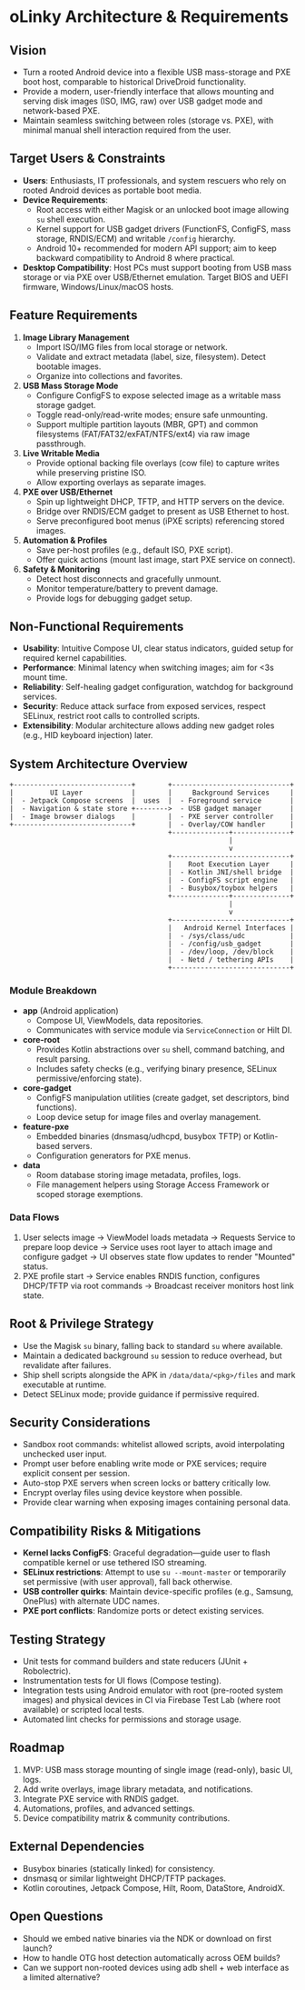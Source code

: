 # oLinky Architecture & Requirements

## Vision
- Turn a rooted Android device into a flexible USB mass-storage and PXE boot host, comparable to historical DriveDroid functionality.
- Provide a modern, user-friendly interface that allows mounting and serving disk images (ISO, IMG, raw) over USB gadget mode and network-based PXE.
- Maintain seamless switching between roles (storage vs. PXE), with minimal manual shell interaction required from the user.

## Target Users & Constraints
- **Users**: Enthusiasts, IT professionals, and system rescuers who rely on rooted Android devices as portable boot media.
- **Device Requirements**:
  - Root access with either Magisk or an unlocked boot image allowing `su` shell execution.
  - Kernel support for USB gadget drivers (FunctionFS, ConfigFS, mass storage, RNDIS/ECM) and writable `/config` hierarchy.
  - Android 10+ recommended for modern API support; aim to keep backward compatibility to Android 8 where practical.
- **Desktop Compatibility**: Host PCs must support booting from USB mass storage or via PXE over USB/Ethernet emulation. Target BIOS and UEFI firmware, Windows/Linux/macOS hosts.

## Feature Requirements
1. **Image Library Management**
   - Import ISO/IMG files from local storage or network.
   - Validate and extract metadata (label, size, filesystem). Detect bootable images.
   - Organize into collections and favorites.
2. **USB Mass Storage Mode**
   - Configure ConfigFS to expose selected image as a writable mass storage gadget.
   - Toggle read-only/read-write modes; ensure safe unmounting.
   - Support multiple partition layouts (MBR, GPT) and common filesystems (FAT/FAT32/exFAT/NTFS/ext4) via raw image passthrough.
3. **Live Writable Media**
   - Provide optional backing file overlays (cow file) to capture writes while preserving pristine ISO.
   - Allow exporting overlays as separate images.
4. **PXE over USB/Ethernet**
   - Spin up lightweight DHCP, TFTP, and HTTP servers on the device.
   - Bridge over RNDIS/ECM gadget to present as USB Ethernet to host.
   - Serve preconfigured boot menus (iPXE scripts) referencing stored images.
5. **Automation & Profiles**
   - Save per-host profiles (e.g., default ISO, PXE script).
   - Offer quick actions (mount last image, start PXE service on connect).
6. **Safety & Monitoring**
   - Detect host disconnects and gracefully unmount.
   - Monitor temperature/battery to prevent damage.
   - Provide logs for debugging gadget setup.

## Non-Functional Requirements
- **Usability**: Intuitive Compose UI, clear status indicators, guided setup for required kernel capabilities.
- **Performance**: Minimal latency when switching images; aim for <3s mount time.
- **Reliability**: Self-healing gadget configuration, watchdog for background services.
- **Security**: Reduce attack surface from exposed services, respect SELinux, restrict root calls to controlled scripts.
- **Extensibility**: Modular architecture allows adding new gadget roles (e.g., HID keyboard injection) later.

## System Architecture Overview
```
+-----------------------------+        +-----------------------------+
|         UI Layer            |        |     Background Services     |
|  - Jetpack Compose screens  |  uses  |  - Foreground service       |
|  - Navigation & state store +-------->  - USB gadget manager       |
|  - Image browser dialogs    |        |  - PXE server controller    |
+-----------------------------+        |  - Overlay/COW handler      |
                                       +--------------+--------------+
                                                      |
                                                      v
                                       +-----------------------------+
                                       |    Root Execution Layer     |
                                       |  - Kotlin JNI/shell bridge  |
                                       |  - ConfigFS script engine   |
                                       |  - Busybox/toybox helpers   |
                                       +--------------+--------------+
                                                      |
                                                      v
                                       +-----------------------------+
                                       |   Android Kernel Interfaces |
                                       |  - /sys/class/udc           |
                                       |  - /config/usb_gadget       |
                                       |  - /dev/loop, /dev/block    |
                                       |  - Netd / tethering APIs    |
                                       +-----------------------------+
```

### Module Breakdown
- **app** (Android application)
  - Compose UI, ViewModels, data repositories.
  - Communicates with service module via `ServiceConnection` or Hilt DI.
- **core-root**
  - Provides Kotlin abstractions over `su` shell, command batching, and result parsing.
  - Includes safety checks (e.g., verifying binary presence, SELinux permissive/enforcing state).
- **core-gadget**
  - ConfigFS manipulation utilities (create gadget, set descriptors, bind functions).
  - Loop device setup for image files and overlay management.
- **feature-pxe**
  - Embedded binaries (dnsmasq/udhcpd, busybox TFTP) or Kotlin-based servers.
  - Configuration generators for PXE menus.
- **data**
  - Room database storing image metadata, profiles, logs.
  - File management helpers using Storage Access Framework or scoped storage exemptions.

### Data Flows
1. User selects image → ViewModel loads metadata → Requests Service to prepare loop device → Service uses root layer to attach image and configure gadget → UI observes state flow updates to render "Mounted" status.
2. PXE profile start → Service enables RNDIS function, configures DHCP/TFTP via root commands → Broadcast receiver monitors host link state.

## Root & Privilege Strategy
- Use the Magisk `su` binary, falling back to standard `su` where available.
- Maintain a dedicated background `su` session to reduce overhead, but revalidate after failures.
- Ship shell scripts alongside the APK in `/data/data/<pkg>/files` and mark executable at runtime.
- Detect SELinux mode; provide guidance if permissive required.

## Security Considerations
- Sandbox root commands: whitelist allowed scripts, avoid interpolating unchecked user input.
- Prompt user before enabling write mode or PXE services; require explicit consent per session.
- Auto-stop PXE servers when screen locks or battery critically low.
- Encrypt overlay files using device keystore when possible.
- Provide clear warning when exposing images containing personal data.

## Compatibility Risks & Mitigations
- **Kernel lacks ConfigFS**: Graceful degradation—guide user to flash compatible kernel or use tethered ISO streaming.
- **SELinux restrictions**: Attempt to use `su --mount-master` or temporarily set permissive (with user approval), fall back otherwise.
- **USB controller quirks**: Maintain device-specific profiles (e.g., Samsung, OnePlus) with alternate UDC names.
- **PXE port conflicts**: Randomize ports or detect existing services.

## Testing Strategy
- Unit tests for command builders and state reducers (JUnit + Robolectric).
- Instrumentation tests for UI flows (Compose testing).
- Integration tests using Android emulator with root (pre-rooted system images) and physical devices in CI via Firebase Test Lab (where root available) or scripted local tests.
- Automated lint checks for permissions and storage usage.

## Roadmap
1. MVP: USB mass storage mounting of single image (read-only), basic UI, logs.
2. Add write overlays, image library metadata, and notifications.
3. Integrate PXE service with RNDIS gadget.
4. Automations, profiles, and advanced settings.
5. Device compatibility matrix & community contributions.

## External Dependencies
- Busybox binaries (statically linked) for consistency.
- dnsmasq or similar lightweight DHCP/TFTP packages.
- Kotlin coroutines, Jetpack Compose, Hilt, Room, DataStore, AndroidX.

## Open Questions
- Should we embed native binaries via the NDK or download on first launch?
- How to handle OTG host detection automatically across OEM builds?
- Can we support non-rooted devices using adb shell + web interface as a limited alternative?
